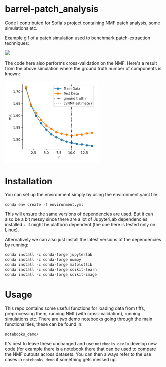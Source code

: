 # barrel-patch_analysis
Code I contributed for Sofia's project containing NMF patch analysis, some simulations etc.

Example gif of a patch simulation used to benchmark patch-extraction techniques:

![](https://github.com/juremaj/barrel-patch_analysis/blob/main/docs/media/sim_anim.gif)

The code here also performs cross-validation on the NMF. Here's a result from the above simulation where the ground truth number of components is known:


<img src="https://github.com/juremaj/barrel-patch_analysis/blob/main/docs/media/cv_nmf.png" alt="drawing" width="300"/>


# Installation

You can set up the environment simply by using the environment.yaml file:

`conda env create -f environment.yml`

This will ensure the same versions of dependencies are used. But it can also be a bit messy since there are a lot of JupyterLab dependencies installed + it might be platform dependent (the one here is tested only on Linux).

Alternatively we can also just install the latest versions of the dependencies by running:

```
conda install -c conda-forge jupyterlab
conda install -c conda-forge numpy
conda install -c conda-forge matplotlib
conda install -c conda-forge scikit-learn
conda install -c conda-forge scikit-image
```

# Usage

This repo contains some useful functions for loading data from tiffs, preprocessing them, running NMf (with cross-validation), running simulations etc. There are two demo notebooks going through the main functionalities, these can be found in:

`notebooks_demo/`

It's best to leave these unchanged and use `notebooks_dev` to develop new code (for example there is a notebook there that can be used to compare the NMF outputs across datasets. You can then always refer to the use cases in `notebooks_demo` if something gets messed up.
